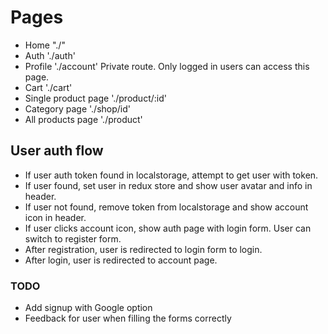 # Pages

- Home "./"
- Auth './auth'
- Profile './account' Private route. Only logged in users can access this page.
- Cart './cart'
- Single product page './product/:id'
- Category page './shop/id'
- All products page './product'

## User auth flow
- If user auth token found in localstorage, attempt to get user with token.
- If user found, set user in redux store and show user avatar and info in header.
- If user not found, remove token from localstorage and show account icon in header.
- If user clicks account icon, show auth page with login form. User can switch to register form.
- After registration, user is redirected to login form to login.
- After login, user is redirected to account page.

### TODO
- Add signup with Google option
- Feedback for user when filling the forms correctly 
